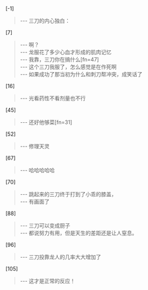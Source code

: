 
[-1] 
>--- 三刀的内心独白：<br>

[7] 
>--- 啊？<br>
>--- 龙服花了多少心血才形成的肌肉记忆<br>
>--- 我靠，三刀你在搞什么[fn=47]<br>
>--- 这个三刀我服了，怎么感觉是在作死啊<br>
>--- 如果成功了那当初为什么和刺刀帮冲突，成笑话了<br>

[16] 
>--- 光看药性不看剂量也不行<br>

[45] 
>--- 还好他够菜[fn=31]<br>

[52] 
>--- 修理天灵<br>

[67] 
>--- 哈哈哈哈哈<br>

[70] 
>--- 跳起来的三刀终于打到了小乖的膝盖，<br>
>--- 有画面了<br>

[88] 
>--- 三刀可以变成厨子<br>
>--- 都说努力有用，但是天生的差距还是让人窒息。<br>

[96] 
>--- 三刀投靠龙人的几率大大增加了<br>

[105] 
>--- 这才是正常的反应！<br>
